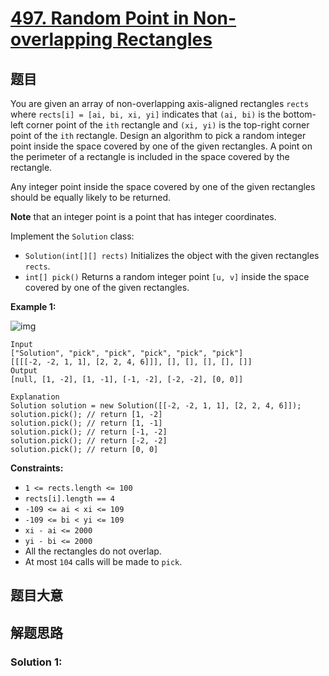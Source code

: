 # [497. Random Point in Non-overlapping Rectangles](https://leetcode.com/problems/random-point-in-non-overlapping-rectangles)

## 题目


You are given an array of non-overlapping axis-aligned rectangles `rects` where `rects[i] = [ai, bi, xi, yi]` indicates that `(ai, bi)` is the bottom-left corner point of the `ith` rectangle and `(xi, yi)` is the top-right corner point of the `ith` rectangle. Design an algorithm to pick a random integer point inside the space covered by one of the given rectangles. A point on the perimeter of a rectangle is included in the space covered by the rectangle.

Any integer point inside the space covered by one of the given rectangles should be equally likely to be returned.

**Note** that an integer point is a point that has integer coordinates.

Implement the `Solution` class:

- `Solution(int[][] rects)` Initializes the object with the given rectangles `rects`.
- `int[] pick()` Returns a random integer point `[u, v]` inside the space covered by one of the given rectangles.

 

**Example 1:**

![img](https://assets.leetcode.com/uploads/2021/07/24/lc-pickrandomrec.jpg)

```
Input
["Solution", "pick", "pick", "pick", "pick", "pick"]
[[[[-2, -2, 1, 1], [2, 2, 4, 6]]], [], [], [], [], []]
Output
[null, [1, -2], [1, -1], [-1, -2], [-2, -2], [0, 0]]

Explanation
Solution solution = new Solution([[-2, -2, 1, 1], [2, 2, 4, 6]]);
solution.pick(); // return [1, -2]
solution.pick(); // return [1, -1]
solution.pick(); // return [-1, -2]
solution.pick(); // return [-2, -2]
solution.pick(); // return [0, 0]
```

 

**Constraints:**

- `1 <= rects.length <= 100`
- `rects[i].length == 4`
- `-109 <= ai < xi <= 109`
- `-109 <= bi < yi <= 109`
- `xi - ai <= 2000`
- `yi - bi <= 2000`
- All the rectangles do not overlap.
- At most `104` calls will be made to `pick`.

## 题目大意


## 解题思路


### Solution 1:



````c++

````
